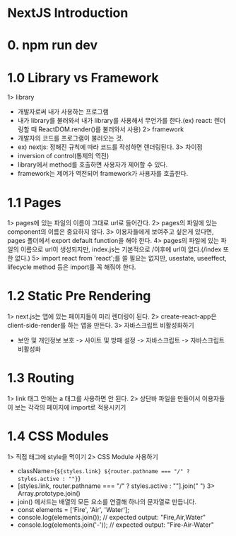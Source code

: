# NextJS Introduction

# 0. npm run dev

# 1.0 Library vs Framework
1> library 
  - 개발자로써 내가 사용하는 프로그램
  - 내가 library를 불러와서 내가 library를 사용해서 무언가를 한다.(ex) react: 렌더링할 때 ReactDOM.render()를 불러와서 사용)
2> framework 
   - 개발자의 코드를 프로그램이 불러오는 것.
   - ex) nextjs: 정해진 규칙에 따라 코드를 작성하면 렌더링된다.
3> 차이점 
   - inversion of control(통제의 역전)
   - library에서 method를 호출하면 사용자가 제어할 수 있다.
   - framework는 제어가 역전되어 framework가 사용자를 호출한다.

# 1.1 Pages
1> pages에 있는 파일의 이름이 그대로 url로 들어간다.
2> pages의 파일에 있는 component의 이름은 중요하지 않다.
3> 이용자들에게 보여주고 싶은게 있다면, pages 폴더에서 export default function을 해야 한다.
4> pages의 파일에 있는 파일의 이름으로 url이 생성되지만, index.js는 기본적으로 /이후에 url이 없다.(/index 또한 없다.)
5> import react from 'react';를 쓸 필요는 없지만, usestate, useeffect, lifecycle method 등은 import를 꼭 해줘야 한다.

# 1.2 Static Pre Rendering
1> next.js는 앱에 있는 페이지들이 미리 렌더링이 된다.
2> create-react-app은 client-side-render를 하는 앱을 만든다.
3> 자바스크립트 비활성화하기
   - 보안 및 개인정보 보호 -> 사이트 및 방패 설정 -> 자바스크립트 -> 자바스크립트 비활성화

# 1.3 Routing
1> link 태그 안에는 a 태그를 사용하면 안 된다.
2> 상단바 파일을 만들어서 이용자들이 보는 각각의 페이지에 import로 적용시키기

# 1.4 CSS Modules
1> 직접 태그에 style을 먹이기
2> CSS Module 사용하기
  - className={`${styles.link} ${router.pathname === "/" ? styles.active : ""}`}
  - [styles.link, router.pathname === "/" ? styles.active : ""].join(" ")
3> Array.prototype.join()
  - join() 메서드는 배열의 모든 요소를 연결해 하나의 문자열로 만듭니다.
  - const elements = ['Fire', 'Air', 'Water'];
  - console.log(elements.join()); // expected output: "Fire,Air,Water"
  - console.log(elements.join('-')); // expected output: "Fire-Air-Water"